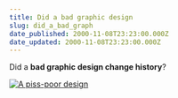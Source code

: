 ```yaml
---
title: Did a bad graphic design
slug: did_a_bad_graph
date_published: 2000-11-08T23:23:00.000Z
date_updated: 2000-11-08T23:23:00.000Z
---
```


Did a **bad graphic design change history**?

[![A piss-poor design](http://www.sun-sentinel.com/images/PalmVoteBallotConfusion.gif)](http://www.sun-sentinel.com/images/PalmVoteBallotConfusion.gif)
